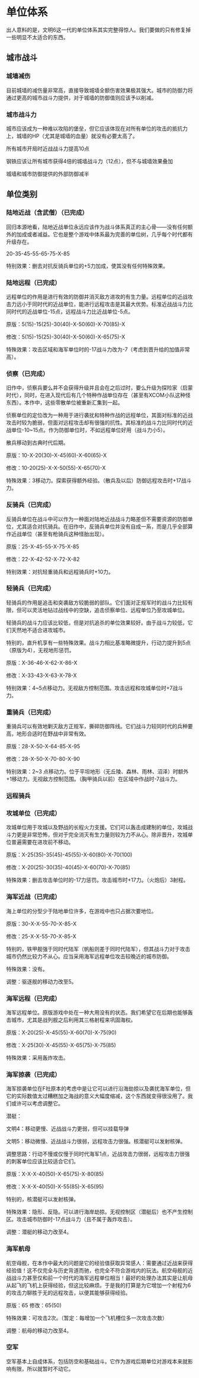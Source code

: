 
# 单位体系

出人意料的是，文明6这一代的单位体系其实完整得惊人。我们要做的只有修复掉一些明显不太适合的东西。

## 城市战斗

### 城墙减伤

目前城墙的减伤量非常高，直接导致城墙全额伤害效果极其强大。城市的防御力将通过更高的城市战斗力提供，对于城墙的防御值则应该予以削减。

### 城市战斗力

城市应该成为一种难以攻陷的堡垒，但它应该体现在对所有单位的攻击的抵抗力上，城墙的HP（尤其是城墙的血量）就没有必要太高了。

所有城市开局时近战战斗力提高10点

钢铁应该让所有城市获得4倍的城墙战斗力（12点），但不与城墙效果叠加

城墙和城市防御提供的外部防御减半

## 单位类别

### 陆地近战（含武僧）（已完成）

回归本源地看，陆地近战单位永远应该作为战斗体系真正的主心骨——没有任何额外的加成或者减益。它也是整个游戏中体系最为完善的单位树，几乎每个时代都有升级存在。

20-35-45-55-65-75-X-85

特别效果：删去对抗反骑兵单位的+5力加成，使其没有任何特殊效果。

### 陆地远程（已完成）

远程单位的作用是进行有效的防御并消灭敌方进攻的有生力量。远程单位的近战攻击力远小于同时代的近战单位，能进行远程攻击是其最大优势。标准近战战斗力比同时代的近战单位-15点，远程战斗力比近战单位-5点。

原版：5(15)-15(25)-30(40)-X-50(60)-X-70(85)-X

修改：5(15)-15(25)-30(40)-X-50(60)-X-65(75)-X

特殊效果：攻击区域和海军单位时的-17战斗力改为-7（考虑到晋升给的加值非常高）。

### 侦察（已完成）

旧作中，侦察兵要么并不会获得升级并且会在之后过时，要么升级为探险家（启蒙时代），同时，在进入现代后有几个特种作战单位存在（甚至有XCOM小队这种怪东西）。本作中，这些零散单位被重新汇集到一起。

侦察单位的定位改为一种用于进行袭扰和特种作战的远程单位，其面对标准的近战攻击时较为脆弱，但面对远程攻击却有很强的抗性。其标准的战斗力比同时代的近战单位-10~15点。作为防御单位时，不如远程单位好用（战斗力小5）。

散兵移动到古典时代后期。

原版：10-X-20(30)-X-45(60)-X-60(65)-X

修改：10-20(25)-X-X-50(55)-X-65(70)-X

特殊效果：3移动力。探索获得额外经验。（散兵及以后）防御远程攻击时+17战斗力。

### 反骑兵（已完成）

反骑兵单位在战斗中可以作为一种面对陆地近战战斗力略差但不需要资源的防御单位，尤其适合对抗骑兵。在旧作中，反骑兵单位并没有自成一系，而是几乎全部算作近战单位（甚至有枪骑兵这种怪胎出现）。

原版：25-X-45-55-X-75-X-85

修改：22-X-42-52-X-72-X-82

特别效果：对抗轻重骑兵和远程骑兵时+10力。

### 轻骑兵（已完成）

轻骑兵的作用是追击和突袭敌方较脆弱的部队。它们面对正规军时的战斗力比较有限，但可以灵活地钻过战线中的空缺，追击侦察单位、远程单位乃至攻城单位。

轻骑兵的战斗力应该比较低，但是对抗追杀的单位效果较好。由于战斗力较低，它们天然地不适合进攻城市。

特别的，直升机享有一些特殊效果。战斗力相比基准略微提升，行动力提升到5点（原版为4），无视地形惩罚。

原版：X-36-46-X-62-X-86-X

修改：X-33-43-X-63-X-78-X

特别效果：4~5点移动力。无视敌方控制范围。攻击远程和攻城单位时+7战斗力。

### 重骑兵（已完成）

重骑兵可以有效地剿灭敌方正规军，撕碎防御阵线。它们战斗力较同时代的兵种要高，地形合适时在野战中非常有效。

原版：28-X-50-X-64-85-X-95

修改：28-X-50-X-70-80-X-90

特别效果：2~3 点移动力。位于平坦地形（无丘陵、森林、雨林、沼泽）时额外+1移动力。无视敌方控制范围。（胸甲骑兵以前）在区域中作战时-7战斗力。

### 远程骑兵

### 攻城单位（已完成）

攻城单位用于攻城以及野战的长程火力支援。它们可以轰击成建制的单位，攻城战斗力更是非常恐怖，但对于完全消灭有生力量则较为力不从心。除非晋升，攻城单位普遍需要在进攻前不移动。

原版：X-25(35)-35(45)-45(55)-X-60(80)-X-70(100)

修改：X-20(25)-30(35)-40(45)-X-60(70)-X-70(85)

特殊效果：删去攻击单位时的-17力惩罚。攻击城市时+17力。（火炮后）3射程。

### 海军近战（已完成）

海上单位的分型少于陆地单位许多，在游戏中也只占据次要地位。

原版：30-X-X-55-70-X-85-X

修改：25-X-X-55-70-X-85-X

特别的，铁甲舰强于同时代陆军（帆船则差于同时代陆军），但其战斗力对于攻击城市仍然比较力不从心。应当采用海军远程单位攻击较晚近的城市防御。

特殊效果：没有。

调整：驱逐舰的移动力改至5。

### 海军远程（已完成）

海军远程单位。原版游戏中处在一种大用没有的状态。我们希望它在后期也能够轰击城市，尤其是战列舰之后利用其三格射程来巩固海权。

原版：X-20(25)-X-45(55)-X-60(70)-X-75(90)

修改：X-25(30)-X-45(55)-X-65(75)-X-75(85)

特殊效果：采用轰炸攻击。

### 海军掠袭（已完成）

海军掠袭单位在F社原本的考虑中是让它可以进行沿海劫掠以及袭扰海军单位，但它的实际数值太过糟糕加之海战的意义大幅度缩减，这个东西就变得很没用了。我们或许可以考虑调整它。

潜艇：

文明4：移动更慢、近战战斗力更弱，但可以挂载导弹

文明5：移动微慢、近战战斗力很弱，远程攻击力很强。核潜艇可以发射核弹。

调整思路：行动不慢或仅慢于同时代海军1点，近战攻击力很弱，远程攻击力很强的刺客单位应该比较适合它们。

原版：X-X-X-40(50)-X-65(75)-X-80(85)

修改：X-X-X-40(50)-X-55(85)-X-65(95)

特别的，核潜艇可以发射核弹。

特殊效果：隐形、反隐。可以进行海岸劫掠。无视控制区（潜艇后）也不产生控制区。攻击城市防御时-17点战斗力（且不属于轰炸攻击）。

调整：潜艇的移动力改至4。

### 海军航母

航空母舰，在本作中最大的问题是它的经验值获取异常感人：需要通过近战来获得经验值！这不仅完全与历史背道而驰，也完全不符合游戏内的玩法。航空母舰的近战战斗力甚至仅和前一个时代的海军远程单位相当！最好的处理办法其实是让航母从起飞的飞机上获得经验，但这比较麻烦。于是我的打算是为它增加一个射程为6的攻击力聊胜于无的远程攻击，以便其能够获得经验。

原版：65
修改：65(50)

特殊效果：可攻击2次。（暂定：每增加一个飞机槽位多一次攻击次数）

调整：航母的移动力改至4。

### 空军

空军基本上自成体系，包括防空和基础战斗。它作为游戏后期单位对游戏本来就影响有限，所以就暂时不动它。